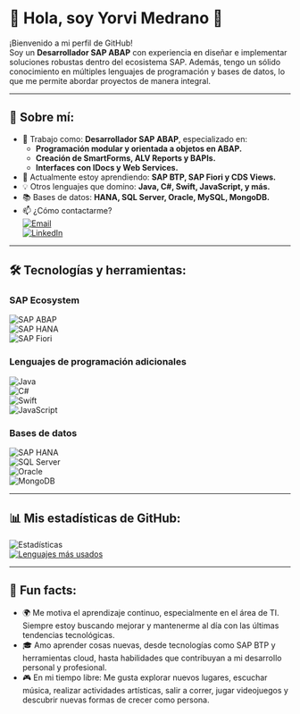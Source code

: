 # 👋 Hola, soy Yorvi Medrano 🌟

¡Bienvenido a mi perfil de GitHub!  
Soy un **Desarrollador SAP ABAP** con experiencia en diseñar e implementar soluciones robustas dentro del ecosistema SAP. Además, tengo un sólido conocimiento en múltiples lenguajes de programación y bases de datos, lo que me permite abordar proyectos de manera integral.

---

## 🚀 Sobre mí:
- 💼 Trabajo como: **Desarrollador SAP ABAP**, especializado en:
  - **Programación modular y orientada a objetos en ABAP.**
  - **Creación de SmartForms, ALV Reports y BAPIs.**
  - **Interfaces con IDocs y Web Services.**
- 🌱 Actualmente estoy aprendiendo: **SAP BTP, SAP Fiori y CDS Views.**
- 💡 Otros lenguajes que domino: **Java, C#, Swift, JavaScript, y más.**
- 📚 Bases de datos: **HANA, SQL Server, Oracle, MySQL, MongoDB.**
- 📫 ¿Cómo contactarme?  
  [![Email](https://img.shields.io/badge/-Email-D14836?style=flat&logo=Gmail&logoColor=white)](mailto:yorviemg210@gmail.com)  
  [![LinkedIn](https://img.shields.io/badge/-LinkedIn-0077B5?style=flat&logo=Linkedin&logoColor=white)](https://www.linkedin.com/in/yorvi-emilio-medrano-gutierrez/)  
  <!--
  [![Portafolio](https://img.shields.io/badge/-Portafolio-000?style=flat&logo=Web&logoColor=white)](https://tuportafolio.com)
  -->
---

## 🛠️ Tecnologías y herramientas:
### **SAP Ecosystem**  
![SAP ABAP](https://img.shields.io/badge/-SAP_ABAP-0FAAFF?style=flat&logo=sap&logoColor=white)  
![SAP HANA](https://img.shields.io/badge/-SAP_HANA-3498DB?style=flat&logo=sap&logoColor=white)  
![SAP Fiori](https://img.shields.io/badge/-SAP_Fiori-F2C94C?style=flat&logo=sap&logoColor=black)  

### **Lenguajes de programación adicionales**  
![Java](https://img.shields.io/badge/-Java-007396?style=flat&logo=java&logoColor=white)  
![C#](https://img.shields.io/badge/-C%23-239120?style=flat&logo=csharp&logoColor=white)  
![Swift](https://img.shields.io/badge/-Swift-FA7343?style=flat&logo=swift&logoColor=white)  
![JavaScript](https://img.shields.io/badge/-JavaScript-F7DF1E?style=flat&logo=javascript&logoColor=black)  

### **Bases de datos**  
![SAP HANA](https://img.shields.io/badge/-SAP_HANA-2DCC70?style=flat&logo=sap&logoColor=white)  
![SQL Server](https://img.shields.io/badge/-SQL_Server-CC2927?style=flat&logo=microsoftsqlserver&logoColor=white)  
![Oracle](https://img.shields.io/badge/-Oracle-F80000?style=flat&logo=oracle&logoColor=white)  
![MongoDB](https://img.shields.io/badge/-MongoDB-47A248?style=flat&logo=mongodb&logoColor=white)  

---

## 📊 Mis estadísticas de GitHub:
![Estadísticas](https://github-readme-stats.vercel.app/api?username=YorviEMG&show_icons=true&theme=radical)  
[![Lenguajes más usados](https://github-readme-stats.vercel.app/api/top-langs/?username=YorviEMG&layout=compact&theme=radical)](https://github.com/anuraghazra/github-readme-stats)

---
<!--
## 🌟 Proyectos destacados:
- **[Proyecto ABAP 1](https://github.com/tuusuario/proyectoABAP1):** Descripción breve del proyecto (ej.: optimización de reportes ALV para módulo FI).  
- **[Proyecto ABAP 2](https://github.com/tuusuario/proyectoABAP2):** Descripción breve del proyecto (ej.: desarrollo de una interfaz IDoc para integración con sistemas externos).  
- **[Proyecto en Java](https://github.com/tuusuario/proyectoJava):** Un proyecto adicional que destaca mis habilidades en Java.  

---
-->
## 🎯 Fun facts:
- 🌍 Me motiva el aprendizaje continuo, especialmente en el área de TI. Siempre estoy buscando mejorar y mantenerme al día con las últimas tendencias tecnológicas. 
- 🎓 Amo aprender cosas nuevas, desde tecnologías como SAP BTP y herramientas cloud, hasta habilidades que contribuyan a mi desarrollo personal y profesional.  
- 🎮 En mi tiempo libre: Me gusta explorar nuevos lugares, escuchar música, realizar actividades artísticas, salir a correr, jugar videojuegos y descubrir nuevas formas de crecer como persona.

<!--
**YorviEMG/YorviEMG** is a ✨ _special_ ✨ repository because its `README.md` (this file) appears on your GitHub profile.

Here are some ideas to get you started:

- 🔭 I’m currently working on ...
- 🌱 I’m currently learning ...
- 👯 I’m looking to collaborate on ...
- 🤔 I’m looking for help with ...
- 💬 Ask me about ...
- 📫 How to reach me: ...
- 😄 Pronouns: ...
- ⚡ Fun fact: ...
-->

